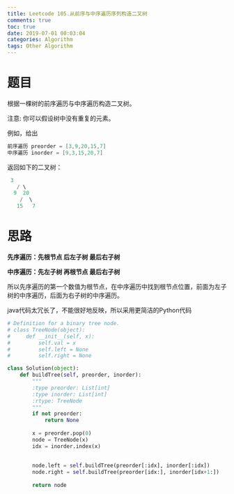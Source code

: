 ```yaml
---
title: Leetcode 105.从前序与中序遍历序列构造二叉树
comments: true
toc: true
date: 2019-07-01 00:03:04
categories: Algorithm
tags: Other Algorithm
---
```


# 题目

根据一棵树的前序遍历与中序遍历构造二叉树。

注意:
你可以假设树中没有重复的元素。

例如，给出

```java
前序遍历 preorder = [3,9,20,15,7]
中序遍历 inorder = [9,3,15,20,7]
```

返回如下的二叉树：

```java
 3
   / \
  9  20
    /  \
   15   7
```

# 思路

**先序遍历：先根节点 后左子树 最后右子树**

**中序遍历：先左子树 再根节点 最后右子树**

所以先序遍历的第一个数值为根节点，在中序遍历中找到根节点位置，前面为左子树的中序遍历，后面为右子树的中序遍历。

java代码太冗长了，不能很好地反映，所以采用更简洁的Python代码

```python
# Definition for a binary tree node.
# class TreeNode(object):
#     def __init__(self, x):
#         self.val = x
#         self.left = None
#         self.right = None

class Solution(object):
    def buildTree(self, preorder, inorder):
        """
        :type preorder: List[int]
        :type inorder: List[int]
        :rtype: TreeNode
        """
        if not preorder:
            return None
        
        x = preorder.pop(0)
        node = TreeNode(x)
        idx = inorder.index(x)
        
        
        node.left = self.buildTree(preorder[:idx], inorder[:idx])
        node.right = self.buildTree(preorder[idx:], inorder[idx+1:])
        
        return node
```
